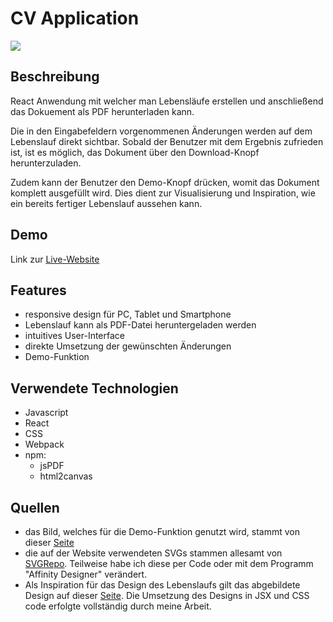 # CV Application
![](https://i.imgur.com/PHUmduz.png)

## Beschreibung
React Anwendung mit welcher man Lebensläufe erstellen und anschließend das Dokuement als PDF herunterladen kann.

Die in den Eingabefeldern vorgenommenen Änderungen werden auf dem Lebenslauf direkt sichtbar. Sobald der Benutzer mit dem Ergebnis zufrieden ist, ist es möglich, das Dokument über den Download-Knopf herunterzuladen.

Zudem kann der Benutzer den Demo-Knopf drücken, womit das Dokument komplett ausgefüllt wird. Dies dient zur Visualisierung und Inspiration, wie ein bereits fertiger Lebenslauf aussehen kann.

## Demo

Link zur [Live-Website](https://jonashencke.github.io/CV-application/)

## Features

- responsive design für PC, Tablet und Smartphone
- Lebenslauf kann als PDF-Datei heruntergeladen werden
- intuitives User-Interface
- direkte Umsetzung der gewünschten Änderungen
- Demo-Funktion

## Verwendete Technologien
- Javascript
- React
- CSS
- Webpack
- npm:
    - jsPDF
    - html2canvas

## Quellen
- das Bild, welches für die Demo-Funktion genutzt wird, stammt von dieser [Seite](https://www.pexels.com/de-de/foto/selektives-fokusfoto-der-frau-im-weissen-t-shirt-das-mit-grunen-pflanzen-im-hintergrund-aufwirft-2899744/)
- die auf der Website verwendeten SVGs stammen allesamt von [SVGRepo](https://www.svgrepo.com/). Teilweise habe ich diese per Code oder mit dem Programm "Affinity Designer" verändert.
- Als Inspiration für das Design des Lebenslaufs gilt das abgebildete Design auf dieser [Seite](https://de.postermywall.com/index.php/art/template/a2cdcd00754134f91082ece36dd4b8e2/resume-cv-template-design). Die Umsetzung des Designs in JSX und CSS code erfolgte vollständig durch meine Arbeit.